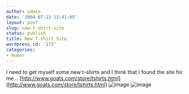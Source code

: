 ```yaml
---
author: admin
date: '2004-07-13 13:41:05'
layout: post
slug: new-t-shirt-site
status: publish
title: New T-shirt Site
wordpress_id: '172'
categories:
- Humor
---
```


I need to get myself some new t-shirts and I think that I found the site
for me...
[http://www.goats.com/store/tshirts.html](http://www.goats.com/store/tshirts.html)
![image](http://www.goats.com/store/images/shirt_oliver.png)
![image](http://www.goats.com/store/images/shirt_oclemon_maroon.gif)
